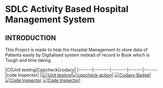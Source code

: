 # SDLC Activity Based Hospital Management System
   ## INTRODUCTION
   This Project is made to help the Hospital Management to store data of Patients easily by Digitalised system instead of record in Book which is Tough and time taking.


 |CI|Unit testing|Cppcheck|codacy|
 |-------|--------|--------|-------|-------|code Inspector|
 ||[![Unit testing](https://github.com/Feroz-Shaik-17/MiniProject/actions/workflows/unit-test.yml/badge.svg)](https://github.com/Feroz-Shaik-17/MiniProject/actions/workflows/unit-test.yml)|[![cppcheck-action](https://github.com/Feroz-Shaik-17/MiniProject/actions/workflows/cppcheck.yml/badge.svg)](https://github.com/Feroz-Shaik-17/MiniProject/actions/workflows/cppcheck.yml)| [![Codacy Badge](https://app.codacy.com/project/badge/Grade/b1a6b280e97a4a418910b17c1edba2b3)](https://www.codacy.com/gh/Feroz-Shaik-17/MiniProject/dashboard?utm_source=github.com&amp;utm_medium=referral&amp;utm_content=Feroz-Shaik-17/MiniProject&amp;utm_campaign=Badge_Grade)|[![Code Inspector](https://www.code-inspector.com/project/24712/status/svg)](https://www.code-inspector.com/project/24712/status/svg)
  [![Code Inspector](https://www.code-inspector.com/project/24712/score/svg)](https://www.code-inspector.com/project/24712/score/svg)|

